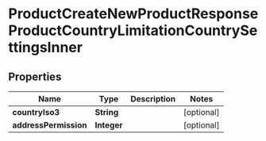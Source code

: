 

# ProductCreateNewProductResponseProductCountryLimitationCountrySettingsInner


## Properties

| Name | Type | Description | Notes |
|------------ | ------------- | ------------- | -------------|
|**countryIso3** | **String** |  |  [optional] |
|**addressPermission** | **Integer** |  |  [optional] |



